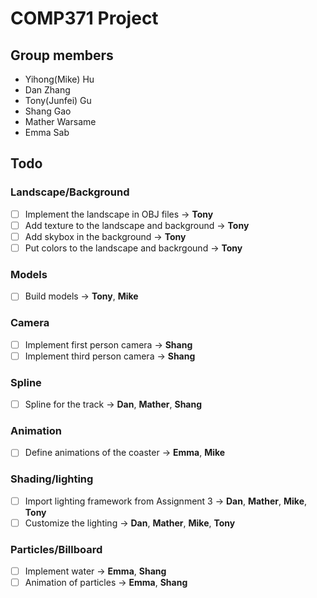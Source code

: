 # COMP371 Project

## Group members

- Yihong(Mike) Hu
- Dan Zhang
- Tony(Junfei) Gu
- Shang Gao
- Mather Warsame
- Emma Sab

## Todo

### Landscape/Background
- [ ] Implement the landscape in OBJ files
  → __Tony__
- [ ] Add texture to the landscape and background
  → __Tony__
- [ ] Add skybox in the background
  → __Tony__
- [ ] Put colors to the landscape and backrgound
  → __Tony__

### Models
- [ ] Build models
  → __Tony__, __Mike__

### Camera
- [ ] Implement first person camera
  → __Shang__
- [ ] Implement third person camera
  → __Shang__

### Spline
- [ ] Spline for the track
  → __Dan__, __Mather__, __Shang__

### Animation
- [ ] Define animations of the coaster
  → __Emma__, __Mike__

### Shading/lighting
- [ ] Import lighting framework from Assignment 3
  → __Dan__, __Mather__, __Mike__, __Tony__
- [ ] Customize the lighting
  → __Dan__, __Mather__, __Mike__, __Tony__

### Particles/Billboard
- [ ] Implement water
  → __Emma__, __Shang__
- [ ] Animation of particles
  → __Emma__, __Shang__
